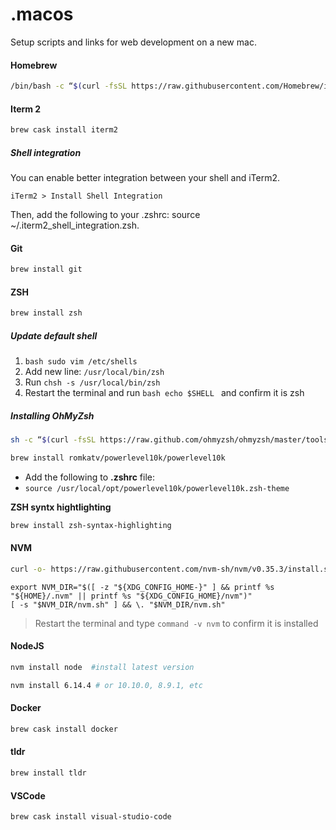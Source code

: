 # .macos

Setup scripts and links for web development on a new mac.

#### Homebrew

```bash
/bin/bash -c “$(curl -fsSL https://raw.githubusercontent.com/Homebrew/install/master/install.sh)"
```

#### Iterm 2

```bash
brew cask install iterm2
```

##### Shell integration

You can enable better integration between your shell and iTerm2.

```
iTerm2 > Install Shell Integration
```

Then, add the following to your .zshrc: source ~/.iterm2_shell_integration.zsh.

#### Git

```bash
brew install git
```

#### ZSH

```bash
brew install zsh
```

##### Update default shell

1. `bash sudo vim /etc/shells `
1. Add new line: `/usr/local/bin/zsh`
1. Run `chsh -s /usr/local/bin/zsh`
1. Restart the terminal and run `bash echo $SHELL ` and confirm it is zsh

##### Installing OhMyZsh

```bash
sh -c “$(curl -fsSL https://raw.github.com/ohmyzsh/ohmyzsh/master/tools/install.sh)"
```

```bash
brew install romkatv/powerlevel10k/powerlevel10k
```

- Add the following to **.zshrc** file:
- `source /usr/local/opt/powerlevel10k/powerlevel10k.zsh-theme`

**ZSH syntx hightlighting**

```bash
brew install zsh-syntax-highlighting
```

#### NVM

```bash
curl -o- https://raw.githubusercontent.com/nvm-sh/nvm/v0.35.3/install.sh | bash
```

```
export NVM_DIR="$([ -z "${XDG_CONFIG_HOME-}" ] && printf %s "${HOME}/.nvm" || printf %s "${XDG_CONFIG_HOME}/nvm")"
[ -s "$NVM_DIR/nvm.sh" ] && \. "$NVM_DIR/nvm.sh"
```

> Restart the terminal and type `command -v nvm` to confirm it is installed

#### NodeJS

```bash
nvm install node  #install latest version
```

```bash
nvm install 6.14.4 # or 10.10.0, 8.9.1, etc
```

#### Docker

```bash
brew cask install docker
```

#### tldr

```bash
brew install tldr
```

#### VSCode

```bash
brew cask install visual-studio-code
```
